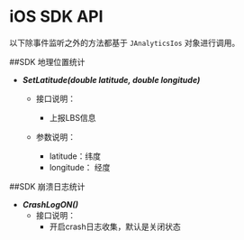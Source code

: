 # iOS SDK API

以下除事件监听之外的方法都基于 `JAnalyticsIos` 对象进行调用。

##SDK 地理位置统计
+ ***SetLatitude(double latitude, double longitude)***
	+ 接口说明：
		+ 上报LBS信息

	+ 参数说明：
		+ latitude：纬度
		+ longitude： 经度


##SDK 崩溃日志统计
+ ***CrashLogON()***
	+ 接口说明：
		+ 开启crash日志收集，默认是关闭状态
